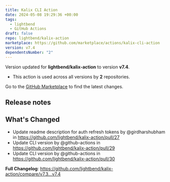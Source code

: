 ```yaml
---
title: Kalix CLI Action
date: 2024-05-08 19:29:36 +00:00
tags:
  - lightbend
  - GitHub Actions
draft: false
repo: lightbend/kalix-action
marketplace: https://github.com/marketplace/actions/kalix-cli-action
version: v7.4
dependentsNumber: "2"
---
```



Version updated for **lightbend/kalix-action** to version **v7.4**.
- This action is used across all versions by **2** repositories.

Go to the [GitHub Marketplace](https://github.com/marketplace/actions/kalix-cli-action) to find the latest changes.

## Release notes

## What's Changed
* Update readme description for auth refresh tokens by @girdharshubham in https://github.com/lightbend/kalix-action/pull/27
* Update CLI version by @github-actions in https://github.com/lightbend/kalix-action/pull/29
* Update CLI version by @github-actions in https://github.com/lightbend/kalix-action/pull/30

**Full Changelog**: https://github.com/lightbend/kalix-action/compare/v7.3...v7.4
